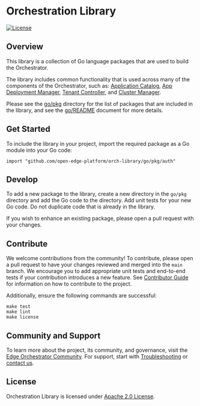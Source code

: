<!---
  SPDX-FileCopyrightText: (C) 2025 Intel Corporation
  SPDX-License-Identifier: Apache-2.0
-->

# Orchestration Library

[![License](https://img.shields.io/badge/License-Apache%202.0-blue.svg)](https://opensource.org/licenses/Apache-2.0)

## Overview

This library is a collection of Go language packages that are used to build the Orchestrator.

The library includes common functionality that is used across many of the components of the Orchestrator, such as:
[Application Catalog], [App Deployment Manager], [Tenant Controller], and [Cluster Manager].

Please see the [go/pkg](go/pkg) directory for the list of packages that are included in the library, and see the
[go/README](go/README.md) document for more details.

## Get Started

To include the library in your project, import the required package as a Go module into your Go code:

```text
import "github.com/open-edge-platform/orch-library/go/pkg/auth"
```

## Develop

To add a new package to the library, create a new directory in the `go/pkg` directory and add the Go code to the
directory. Add unit tests for your new Go code. Do not duplicate code that is already in the library.

If you wish to enhance an existing package, please open a pull request with your changes.

## Contribute

We welcome contributions from the community! To contribute, please open a pull request to have your changes reviewed
and merged into the `main` branch. We encourage you to add appropriate unit tests and end-to-end tests if
your contribution introduces a new feature. See [Contributor Guide] for information on how to contribute to the project.

Additionally, ensure the following commands are successful:

```shell
make test
make lint
make license
```

## Community and Support

To learn more about the project, its community, and governance, visit the [Edge Orchestrator Community].
For support, start with [Troubleshooting] or [contact us].

## License

Orchestration Library is licensed under [Apache 2.0 License](LICENSES/Apache-2.0.txt).

[Application Catalog]: https://github.com/open-edge-platform/app-orch-catalog
[App Deployment Manager]: https://github.com/open-edge-platform/app-orch-deployment
[Cluster Manager]: https://github.com/open-edge-platform/cluster-manager
[Tenant Controller]: https://github.com/open-edge-platform/app-orch-tenant-controller
[Contributor Guide]: https://docs.openedgeplatform.intel.com/edge-manage-docs/main/developer_guide/contributor_guide/index.html
[Troubleshooting]: https://docs.openedgeplatform.intel.com/edge-manage-docs/main/developer_guide/troubleshooting/index.html
[Contact us]: https://github.com/open-edge-platform
[Edge Orchestrator Community]: https://docs.openedgeplatform.intel.com/edge-manage-docs/main/index.html

